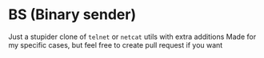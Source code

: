 # BS (Binary sender)

Just a stupider clone of `telnet` or `netcat` utils with extra additions
Made for my specific cases, but feel free to create pull request if you want